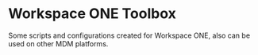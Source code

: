 # Workspace ONE Toolbox

Some scripts and configurations created for Workspace ONE, also can be used on other MDM platforms.